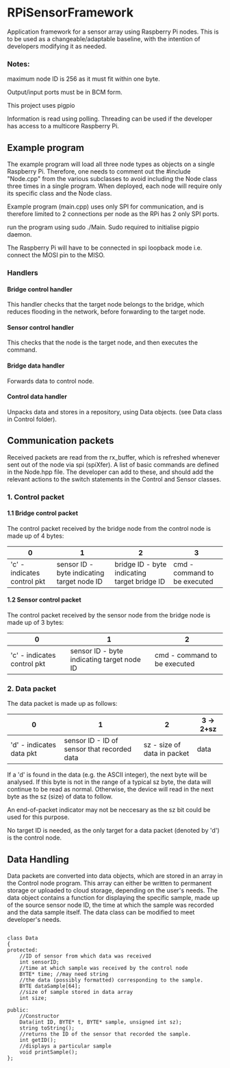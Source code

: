 # RPiSensorFramework
Application framework for a sensor array using Raspberry Pi nodes. This is to be used as a changeable/adaptable baseline, with the intention of developers modifying it as needed.

### Notes: 

maximum node ID is 256 as it must fit within one byte.

Output/input ports must be in BCM form.

This project uses pigpio

Information is read using polling. Threading can be used if the developer has access to a multicore Raspberry Pi.

## Example program

The example program will load all three node types as objects on a single Raspberry Pi. Therefore, one needs to comment out the #include "Node.cpp" from the various subclasses to avoid including the Node class three times in a single program. When deployed, each node will require only its specific class and the Node class.

Example program (main.cpp) uses only SPI for communication, and is therefore limited to 2 connections per node as the RPi has 2 only SPI ports.

run the program using sudo ./Main. Sudo required to initialise pigpio daemon.

The Raspberry Pi will have to be connected in spi loopback mode i.e. connect the MOSI pin to the MISO. 

### Handlers

#### Bridge control handler

This handler checks that the target node belongs to the bridge, which reduces flooding in the network, before forwarding to the target node.

#### Sensor control handler

This checks that the node is the target node, and then executes the command.

#### Bridge data handler

Forwards data to control node.

#### Control data handler

Unpacks data and stores in a repository, using Data objects. (see Data class in Control folder).

## Communication packets

Received packets are read from the rx_buffer, which is refreshed whenever sent out of the node via spi (spiXfer).
A list of basic commands are defined in the Node.hpp file. The developer can add to these, and should add the relevant actions to the switch statements in the Control and Sensor classes.

### 1. Control packet

#### 1.1 Bridge control packet

The control packet received by the bridge node from the control node is made up of 4 bytes: 

|      0      |      1      |   2   |     3       |
| ----------- | ----------- | ----- | ------    |
| 'c' - indicates control pkt| sensor ID - byte indicating target node ID|bridge ID - byte indicating target bridge ID |cmd - command to be executed|

#### 1.2 Sensor control packet

The control packet received by the sensor node from the bridge node is made up of 3 bytes: 

|      0      |      1      |   2   |
| ----------- | ----------- | ----- |
| 'c' - indicates control pkt| sensor ID - byte indicating target node ID|cmd - command to be executed|

### 2. Data packet

The data packet is made up as follows:

|      0      |      1      |       2      |  3 -> 2+sz  |
| ----------- | ----------- | ----- |----- |
| 'd' - indicates data pkt| sensor ID - ID of sensor that recorded data |sz - size of data in packet| data|

If a 'd' is found in the data (e.g. the ASCII integer), the next byte will be analysed. If this byte is not in the range of a typical sz byte, the data will continue to be read as normal. Otherwise, the device will read in the next byte as the sz (size) of data to follow.

An end-of-packet indicator may not be neccesary as the sz bit could be used for this purpose.

No target ID is needed, as the only target for a data packet (denoted by 'd') is the control node.

## Data Handling

Data packets are converted into data objects, which are stored in an array in the Control node program. This array can either be written to permanent storage or uploaded to cloud storage, depending on the user's needs. The data object contains a function for displaying the specific sample, made up of the source sensor node ID, the time at which the sample was recorded and the data sample itself. The data class can be modified to meet developer's needs. 

```

class Data
{
protected:
    //ID of sensor from which data was received
    int sensorID;
    //time at which sample was received by the control node
    BYTE* time; //may need string
    //the data (possibly formatted) corresponding to the sample.
    BYTE dataSample[64];
    //size of sample stored in data array
    int size;

public:
    //Constructor
    Data(int ID, BYTE* t, BYTE* sample, unsigned int sz);
    string toString();
    //returns the ID of the sensor that recorded the sample.
    int getID();
    //displays a particular sample
    void printSample();
};

```
